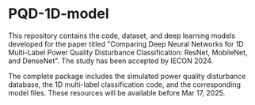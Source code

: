 # PQD-1D-model

This repository contains the code, dataset, and deep learning models developed for the paper titled "Comparing Deep Neural Networks for 1D Multi-Label Power Quality Disturbance Classification: ResNet, MobileNet, and DenseNet". The study has been accepted by IECON 2024.

The complete package includes the simulated power quality disturbance database, the 1D multi-label classification code, and the corresponding model files. These resources will be available before Mar 17, 2025.

